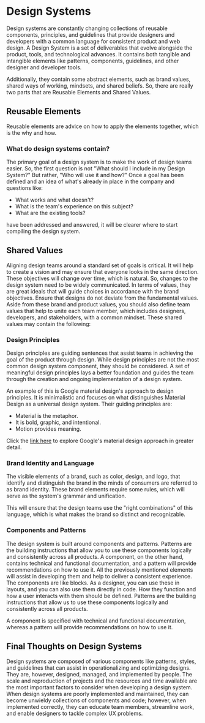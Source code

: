 # Design Systems

Design systems are constantly changing collections of reusable components, principles, and guidelines that provide designers and developers with a common language for consistent product and web design. A Design System is a set of deliverables that evolve alongside the product, tools, and technological advances. It contains both tangible and intangible elements like patterns, components, guidelines, and other designer and developer tools.

Additionally, they contain some abstract elements, such as brand values, shared ways of working, mindsets, and shared beliefs. So, there are really two parts that are Reusable Elements and Shared Values.

## Reusable Elements

Reusable elements are advice on how to apply the elements together, which is the why and how.

### What do design systems contain?

The primary goal of a design system is to make the work of design teams easier. So, the first question is not "What should I include in my Design System?" But rather, "Who will use it and how?" Once a goal has been defined and an idea of what's already in place in the company and questions like:

- What works and what doesn't?
- What is the team's experience on this subject?
- What are the existing tools?

have been addressed and answered, it will be clearer where to start compiling the design system.

## Shared Values

Aligning design teams around a standard set of goals is critical. It will help to create a vision and may ensure that everyone looks in the same direction. These objectives will change over time, which is natural. So, changes to the design system need to be widely communicated. In terms of values, they are great ideals that will guide choices in accordance with the brand objectives. Ensure that designs do not deviate from the fundamental values. Aside from these brand and product values, you should also define team values that help to unite each team member, which includes designers, developers, and stakeholders, with a common mindset. These shared values may contain the following:

### Design Principles

Design principles are guiding sentences that assist teams in achieving the goal of the product through design. While design principles are not the most common design system component, they should be considered. A set of meaningful design principles lays a better foundation and guides the team through the creation and ongoing implementation of a design system.

An example of this is Google material design's approach to design principles. It is minimalistic and focuses on what distinguishes Material Design as a universal design system. Their guiding principles are:

- Material is the metaphor.
- It is bold, graphic, and intentional.
- Motion provides meaning.

Click the [link here](https://material.io/design/introduction#principles) to explore Google's material design approach in greater detail.

### Brand Identity and Language

The visible elements of a brand, such as color, design, and logo, that identify and distinguish the brand in the minds of consumers are referred to as brand identity. These brand elements require some rules, which will serve as the system's grammar and unification.

This will ensure that the design teams use the "right combinations" of this language, which is what makes the brand so distinct and recognizable.

### Components and Patterns

The design system is built around components and patterns. Patterns are the building instructions that allow you to use these components logically and consistently across all products. A component, on the other hand, contains technical and functional documentation, and a pattern will provide recommendations on how to use it. All the previously mentioned elements will assist in developing them and help to deliver a consistent experience. The components are like blocks. As a designer, you can use these in layouts, and you can also use them directly in code. How they function and how a user interacts with them should be defined. Patterns are the building instructions that allow us to use these components logically and consistently across all products.

A component is specified with technical and functional documentation, whereas a pattern will provide recommendations on how to use it.

## Final Thoughts on Design Systems

Design systems are composed of various components like patterns, styles, and guidelines that can assist in operationalizing and optimizing designs. They are, however, designed, managed, and implemented by people. The scale and reproduction of projects and the resources and time available are the most important factors to consider when developing a design system. When design systems are poorly implemented and maintained, they can become unwieldy collections of components and code; however, when implemented correctly, they can educate team members, streamline work, and enable designers to tackle complex UX problems.
